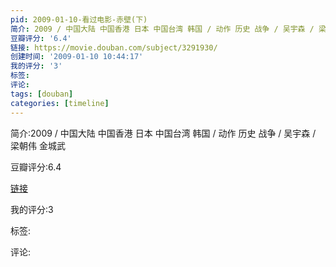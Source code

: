 ```yaml
---
pid: 2009-01-10-看过电影-赤壁(下)
简介: 2009 / 中国大陆 中国香港 日本 中国台湾 韩国 / 动作 历史 战争 / 吴宇森 / 梁朝伟 金城武
豆瓣评分: '6.4'
链接: https://movie.douban.com/subject/3291930/
创建时间: '2009-01-10 10:44:17'
我的评分: '3'
标签:
评论:
tags: [douban]
categories: [timeline]
---
```

简介:2009 / 中国大陆 中国香港 日本 中国台湾 韩国 / 动作 历史 战争 / 吴宇森 / 梁朝伟 金城武

豆瓣评分:6.4

[链接](https://movie.douban.com/subject/3291930/)

我的评分:3

标签:

评论:

